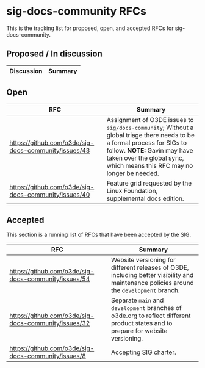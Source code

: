 # sig-docs-community RFCs

This is the tracking list for proposed, open, and accepted RFCs for sig-docs-community.

## Proposed / In discussion

| Discussion | Summary |
|------------|---------|

## Open

| RFC | Summary |
|-----|---------|
| https://github.com/o3de/sig-docs-community/issues/43 | Assignment of O3DE issues to `sig/docs-community`; Without a global triage there needs to be a formal process for SIGs to follow. **NOTE:** Gavin may have taken over the global sync, which means this RFC may no longer be needed. |
| https://github.com/o3de/sig-docs-community/issues/40 | Feature grid requested by the Linux Foundation, supplemental docs edition. |

## Accepted 

This section is a running list of RFCs that have been accepted by the SIG.

| RFC | Summary |
|-----|---------|
| https://github.com/o3de/sig-docs-community/issues/54 | Website versioning for different releases of O3DE, including better visibility and maintenance policies around the `development` branch. |
| https://github.com/o3de/sig-docs-community/issues/32 | Separate `main` and `development` branches of o3de.org to reflect different product states and to prepare for website versioning. |
| https://github.com/o3de/sig-docs-community/issues/8 | Accepting SIG charter. |
